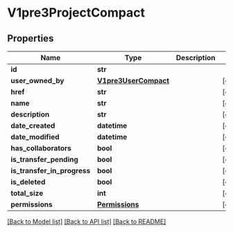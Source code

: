 # V1pre3ProjectCompact

## Properties
Name | Type | Description | Notes
------------ | ------------- | ------------- | -------------
**id** | **str** |  | 
**user_owned_by** | [**V1pre3UserCompact**](V1pre3UserCompact.md) |  | [optional] 
**href** | **str** |  | [optional] 
**name** | **str** |  | [optional] 
**description** | **str** |  | [optional] 
**date_created** | **datetime** |  | [optional] 
**date_modified** | **datetime** |  | [optional] 
**has_collaborators** | **bool** |  | [optional] 
**is_transfer_pending** | **bool** |  | [optional] 
**is_transfer_in_progress** | **bool** |  | [optional] 
**is_deleted** | **bool** |  | [optional] 
**total_size** | **int** |  | [optional] 
**permissions** | [**Permissions**](Permissions.md) |  | [optional] 

[[Back to Model list]](../README.md#documentation-for-models) [[Back to API list]](../README.md#documentation-for-api-endpoints) [[Back to README]](../README.md)

